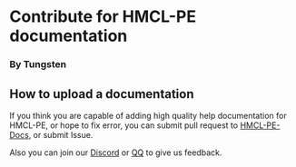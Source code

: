 # Contribute for HMCL-PE documentation

### By Tungsten

## How to upload a documentation

If you think you are capable of adding high quality help documentation for HMCL-PE, or hope to fix error, you can submit pull request to [HMCL-PE-Docs](https://github.com/Tungstend/HMCL-PE-Docs), or submit Issue.

Also you can join our [Discord](https://discord.gg/c79XjKHy4S) or [QQ](https://jq.qq.com/?_wv=1027&k=PomNnDJW) to give us feedback.
